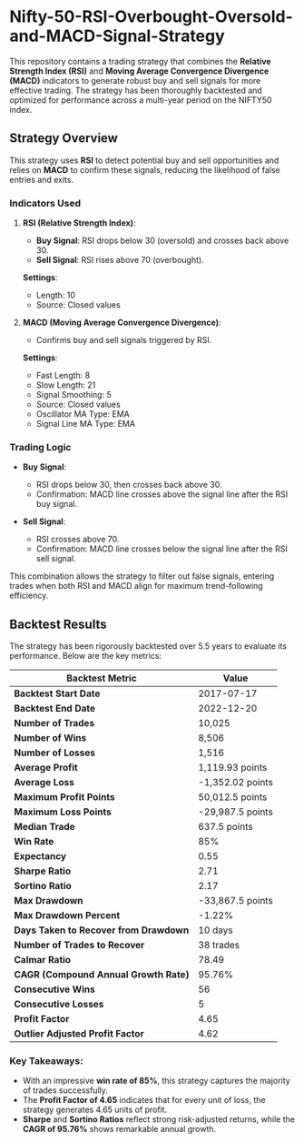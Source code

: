 # **Nifty-50-RSI-Overbought-Oversold-and-MACD-Signal-Strategy**

This repository contains a trading strategy that combines the **Relative Strength Index (RSI)** and **Moving Average Convergence Divergence (MACD)** indicators to generate robust buy and sell signals for more effective trading. The strategy has been thoroughly backtested and optimized for performance across a multi-year period on the NIFTY50 index.

## **Strategy Overview**

This strategy uses **RSI** to detect potential buy and sell opportunities and relies on **MACD** to confirm these signals, reducing the likelihood of false entries and exits.

### **Indicators Used**

1. **RSI (Relative Strength Index)**:
   - **Buy Signal**: RSI drops below 30 (oversold) and crosses back above 30.
   - **Sell Signal**: RSI rises above 70 (overbought).
   
   **Settings**:
   - Length: 10
   - Source: Closed values

2. **MACD (Moving Average Convergence Divergence)**:
   - Confirms buy and sell signals triggered by RSI.
   
   **Settings**:
   - Fast Length: 8
   - Slow Length: 21
   - Signal Smoothing: 5
   - Source: Closed values
   - Oscillator MA Type: EMA
   - Signal Line MA Type: EMA

### **Trading Logic**

- **Buy Signal**:
  - RSI drops below 30, then crosses back above 30.
  - Confirmation: MACD line crosses above the signal line after the RSI buy signal.
  
- **Sell Signal**:
  - RSI crosses above 70.
  - Confirmation: MACD line crosses below the signal line after the RSI sell signal.

This combination allows the strategy to filter out false signals, entering trades when both RSI and MACD align for maximum trend-following efficiency.

## **Backtest Results**

The strategy has been rigorously backtested over 5.5 years to evaluate its performance. Below are the key metrics:

| **Backtest Metric**                     | **Value**        |
|-----------------------------------------|------------------|
| **Backtest Start Date**                 | 2017-07-17       |
| **Backtest End Date**                   | 2022-12-20       |
| **Number of Trades**                    | 10,025           |
| **Number of Wins**                      | 8,506            |
| **Number of Losses**                    | 1,516            |
| **Average Profit**                      | 1,119.93 points  |
| **Average Loss**                        | -1,352.02 points |
| **Maximum Profit Points**               | 50,012.5 points  |
| **Maximum Loss Points**                 | -29,987.5 points |
| **Median Trade**                        | 637.5 points     |
| **Win Rate**                            | 85%              |
| **Expectancy**                          | 0.55             |
| **Sharpe Ratio**                        | 2.71             |
| **Sortino Ratio**                       | 2.17             |
| **Max Drawdown**                        | -33,867.5 points |
| **Max Drawdown Percent**                | -1.22%           |
| **Days Taken to Recover from Drawdown** | 10 days          |
| **Number of Trades to Recover**         | 38 trades        |
| **Calmar Ratio**                        | 78.49            |
| **CAGR (Compound Annual Growth Rate)**  | 95.76%           |
| **Consecutive Wins**                    | 56               |
| **Consecutive Losses**                  | 5                |
| **Profit Factor**                       | 4.65             |
| **Outlier Adjusted Profit Factor**      | 4.62             |

### **Key Takeaways**:
- With an impressive **win rate of 85%**, this strategy captures the majority of trades successfully.
- The **Profit Factor of 4.65** indicates that for every unit of loss, the strategy generates 4.65 units of profit.
- **Sharpe** and **Sortino Ratios** reflect strong risk-adjusted returns, while the **CAGR of 95.76%** shows remarkable annual growth.
